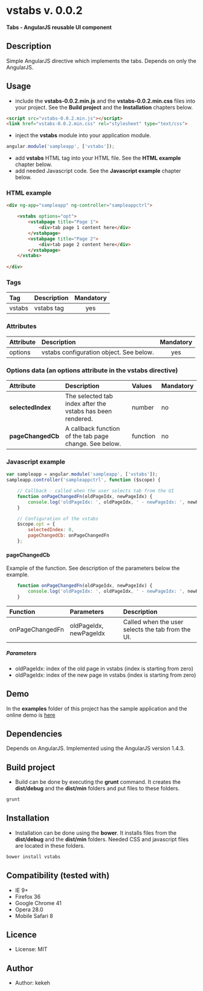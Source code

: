 # vstabs v. 0.0.2

**Tabs - AngularJS reusable UI component**

## Description
Simple AngularJS directive which implements the tabs. Depends on only the AngularJS.

## Usage

* include the **vstabs-0.0.2.min.js** and the **vstabs-0.0.2.min.css** files into your project. See the **Build project** and the **Installation** chapters below.
```html
<script src="vstabs-0.0.2.min.js"></script>
<link href="vstabs-0.0.2.min.css" rel="stylesheet" type="text/css">
```
* inject the **vstabs** module into your application module.
```js
angular.module('sampleapp', ['vstabs']);
```
* add **vstabs** HTML tag into your HTML file. See the **HTML example** chapter below.
* add needed Javascript code. See the **Javascript example** chapter below.

### HTML example
```html
<div ng-app="sampleapp" ng-controller="sampleappctrl">

    <vstabs options="opt">
        <vstabpage title="Page 1">
            <div>tab page 1 content here</div>
        </vstabpage>
        <vstabpage title="Page 2">
            <div>tab page 2 content here</div>
        </vstabpage>
    </vstabs>
    
</div>
```

### Tags
| Tag  | Description | Mandatory | 
| :------------ |:---------------|:---------------:|
| vstabs | vstabs tag | yes | 


### Attributes
| Attribute | Description | Mandatory | 
| :------------ |:---------------|:---------------:|
| options | vstabs configuration object. See below. | yes |


### Options data (an options attribute in the vstabs directive)

| Attribute | Description | Values | Mandatory |
| :------------ |:---------------|:---------------|:---------------|
| **selectedIndex** | The selected tab index after the vstabs has been rendered. | number | no |
| **pageChangedCb** | A callback function of the tab page change. See below. | function | no |


### Javascript example
```js
var sampleapp = angular.module('sampleapp', ['vstabs']);
sampleapp.controller('sampleappctrl', function ($scope) {

    // Callback - called when the user selects tab from the UI
    function onPageChangedFn(oldPageIdx, newPageIdx) {
        console.log('oldPageIdx: ', oldPageIdx, ' - newPageIdx: ', newPageIdx);
    }

    // Configuration of the vstabs
    $scope.opt = {
        selectedIndex: 0,
        pageChangedCb: onPageChangedFn
    };
```


#### pageChangedCb

Example of the function. See description of the parameters below the example.

```js
    function onPageChangedFn(oldPageIdx, newPageIdx) {
        console.log('oldPageIdx: ', oldPageIdx, ' - newPageIdx: ', newPageIdx);
    }
```

| Function | Parameters | Description | 
| :------------ |:---------------|:---------------|
| onPageChangedFn | oldPageIdx, newPageIdx | Called when the user selects the tab from the UI. |

##### Parameters
* oldPageIdx: index of the old page in vstabs (index is starting from zero)
* oldPageIdx: index of the new page in vstabs (index is starting from zero)


## Demo
In the **examples** folder of this project has the sample application and the online demo is [here](http://kekeh.github.io/vstabs)

## Dependencies
Depends on AngularJS. Implemented using the AngularJS version 1.4.3.

## Build project
* Build can be done by executing the **grunt** command. It creates the **dist/debug** and the **dist/min** folders and put files to these folders.
```js
grunt
```

## Installation
* Installation can be done using the **bower**. It installs files from the **dist/debug** and the **dist/min** folders. Needed CSS and javascript files are located in these folders.
```js
bower install vstabs
```

## Compatibility (tested with)
* IE 9+
* Firefox 36
* Google Chrome 41
* Opera 28.0
* Mobile Safari 8

## Licence
* License: MIT

## Author
* Author: kekeh